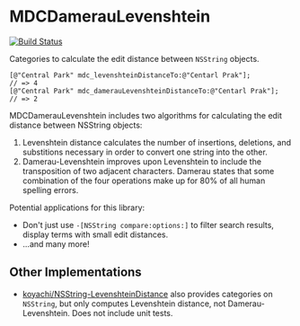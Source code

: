# MDCDamerauLevenshtein

[![Build Status](https://travis-ci.org/modocache/MDCDamerauLevenshtein.svg?branch=master)](https://travis-ci.org/modocache/MDCDamerauLevenshtein)

Categories to calculate the edit distance between `NSString` objects.

```objc
[@"Central Park" mdc_levenshteinDistanceTo:@"Centarl Prak"];         // => 4
[@"Central Park" mdc_damerauLevenshteinDistanceTo:@"Centarl Prak"];  // => 2
```

MDCDamerauLevenshtein includes two algorithms for calculating
the edit distance between NSString objects:

1. Levenshtein distance calculates the number of insertions,
  deletions, and substitions necessary in order to convert one
  string into the other.
2. Damerau-Levenshtein improves upon Levenshtein to include the
  transposition of two adjacent characters. Damerau states that
  some combination of the four operations make up for 80% of all
  human spelling errors.

Potential applications for this library:

- Don't just use `-[NSString compare:options:]` to filter search results,
 display terms with small edit distances.
- ...and many more!

## Other Implementations

- [koyachi/NSString-LevenshteinDistance](https://github.com/koyachi/NSString-LevenshteinDistance)
  also provides categories on `NSString`, but only computes Levenshtein distance, not
  Damerau-Levenshtein. Does not include unit tests.

